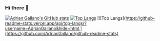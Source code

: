 ### Hi there 👋
[![Adrian Gallano's GitHub stats](https://github-readme-stats.vercel.app/api?username=AdrianGallano)](https://github.com/AdrianGallano/github-readme-stats)
[![Top Langs](https://github-readme-stats.vercel.app/api/top-langs/?username=AdrianGallano&layout=compact)](https://github.com/AdrianGallano/github-readme-stats)
[![Top Langs](https://github-readme-stats.vercel.app/api/top-langs/?username=AdrianGallano&hide=html,](https://github.com/AdrianGallano/github-readme-stats)
<!--
**AdrianGallano/AdrianGallano** is a ✨ _special_ ✨ repository because its `README.md` (this file) appears on your GitHub profile.

Here are some ideas to get you started:

- 🔭 I’m currently working on ...
- 🌱 I’m currently learning ...
- 👯 I’m looking to collaborate on ...
- 🤔 I’m looking for help with ...
- 💬 Ask me about ...
- 📫 How to reach me: ...
- 😄 Pronouns: ...
- ⚡ Fun fact: ...
-->

